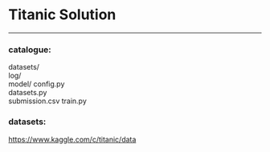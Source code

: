 # Titanic Solution
---  
### catalogue:
datasets/  
log/  
model/
config.py  
datasets.py  
submission.csv
train.py     

### datasets:
https://www.kaggle.com/c/titanic/data